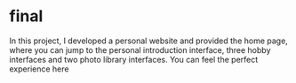 # final
In this project, I developed a personal website and provided the home page, where you can jump to the personal introduction interface, three hobby interfaces and two photo library interfaces. You can feel the perfect experience here
